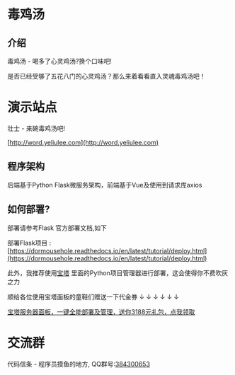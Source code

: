 # 毒鸡汤

## 介绍
毒鸡汤 - 喝多了心灵鸡汤?换个口味吧!

是否已经受够了五花八门的心灵鸡汤？那么来着看看直入灵魂毒鸡汤吧！


# 演示站点
壮士 - 来碗毒鸡汤吧!

[http://word.yeliulee.com](http://word.yeliulee.com)


## 程序架构
后端基于Python Flask微服务架构，前端基于Vue及使用到请求库axios


## 如何部署?
部署请参考Flask 官方部署文档,如下

部署Flask项目 : [https://dormousehole.readthedocs.io/en/latest/tutorial/deploy.html](https://dormousehole.readthedocs.io/en/latest/tutorial/deploy.html)

此外，我推荐使用[宝塔](https://www.bt.cn/) 里面的Python项目管理器进行部署，这会使得你不费吹灰之力

顺给各位使用宝塔面板的童鞋们赠送一下代金券 ↓ ↓ ↓ ↓ ↓ ↓

[宝塔服务器面板，一键全能部署及管理，送你3188元礼包，点我领取](https://www.bt.cn/?invite_code=MV9ncHp2dnE=)

# 交流群
代码信条 - 程序员摸鱼的地方, QQ群号:[384300653](https://jq.qq.com/?_wv=1027&k=5ecdCBU)
